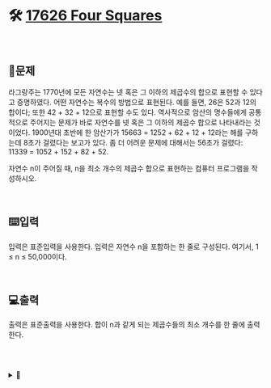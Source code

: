 # 🛠️ [17626 Four Squares](http://www.acmicpc.net/problem/17626)
<br>

## 📖문제
라그랑주는 1770년에 모든 자연수는 넷 혹은 그 이하의 제곱수의 합으로 표현할 수 있다고 증명하였다. 어떤 자연수는 복수의 방법으로 표현된다. 예를 들면, 26은 52과 12의 합이다; 또한 42 + 32 + 12으로 표현할 수도 있다. 역사적으로 암산의 명수들에게 공통적으로 주어지는 문제가 바로 자연수를 넷 혹은 그 이하의 제곱수 합으로 나타내라는 것이었다. 1900년대 초반에 한 암산가가 15663 = 1252 + 62 + 12 + 12라는 해를 구하는데 8초가 걸렸다는 보고가 있다. 좀 더 어려운 문제에 대해서는 56초가 걸렸다: 11339 = 1052 + 152 + 82 + 52.

자연수 n이 주어질 때, n을 최소 개수의 제곱수 합으로 표현하는 컴퓨터 프로그램을 작성하시오.

<br>

## ⌨️입력
입력은 표준입력을 사용한다. 입력은 자연수 n을 포함하는 한 줄로 구성된다. 여기서, 1 ≤ n ≤ 50,000이다.

<br>

## 💻출력
출력은 표준출력을 사용한다. 합이 n과 같게 되는 제곱수들의 최소 개수를 한 줄에 출력한다.

<br><br>

<details>
  <summary>🎈</summary>
  <br>

1. 모든 제곱 수를 배열에 저장 한 후
(입력 받은 수) - (배열에 있는 수 중 입력 받은 수보다 작은 수 중 가장 큰 수) 를 반복 하여 입력 받은 수가 0이 될 때 까지 반복 

<br>

  ```
    107 = 10<sup>2</sup> + 4<sup>2</sup> + 1<sup>2</sup> + 1<sup>2</sup> + 1<sup>2</sup>
        -> 5
    107 = 9<sup>2</sup> + 5<sup>2</sup> + 1<sup>2</sup>
        -> 3
  ```
  ```
    해당 되지 않는 수 등장...
  ```
  
</details>

<br><br>

